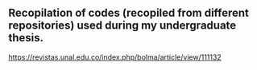 ## Recopilation of codes (recopiled from different repositories) used during my undergraduate thesis.

https://revistas.unal.edu.co/index.php/bolma/article/view/111132
